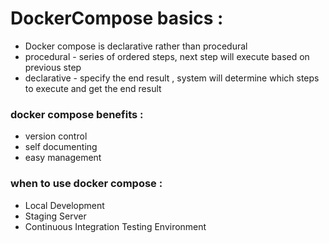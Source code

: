 # DockerCompose basics :
* Docker compose is declarative rather than procedural
* procedural - series of ordered steps, next step will execute based on previous step
* declarative - specify the end result , system will determine which steps to execute and get the end result

### docker compose benefits :
* version control
* self documenting
* easy management

### when to use docker compose :
* Local Development
* Staging Server
* Continuous Integration Testing Environment